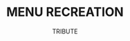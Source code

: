 ---
title: MENU RECREATION
subtitle: TRIBUTE
icon: rocket
image: /img/red_sun_preview.png
link: /red_sun/
---